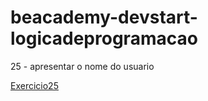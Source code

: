 # beacademy-devstart-logicadeprogramacao

25 - apresentar o nome do usuario

[Exercicio25](https://github.com/rejota23/beacademy-devstart-logicadeprogramacao/blob/feature/exercicio25/exercicio25.txt)
